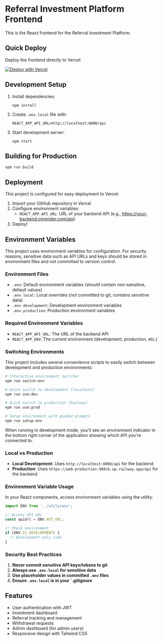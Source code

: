 # Referral Investment Platform Frontend

This is the React frontend for the Referral Investment Platform.

## Quick Deploy

Deploy the frontend directly to Vercel:

[![Deploy with Vercel](https://vercel.com/button)](https://vercel.com/new/clone?repository-url=https%3A%2F%2Fgithub.com%2Fyour-username%2Freferral-platform%2Ftree%2Fmain%2Ffrontend&env=REACT_APP_API_URL&envDescription=Backend%20API%20URL&envLink=https%3A%2F%2Fgithub.com%2Fyour-username%2Frefferal-platform%2Fblob%2Fmain%2FREADME.md&project-name=referral-platform-frontend&repository-name=referral-platform-frontend)

## Development Setup

1. Install dependencies:
   ```
   npm install
   ```

2. Create `.env.local` file with:
   ```
   REACT_APP_API_URL=http://localhost:8000/api
   ```

3. Start development server:
   ```
   npm start
   ```

## Building for Production

```
npm run build
```

## Deployment

This project is configured for easy deployment to Vercel:

1. Import your GitHub repository in Vercel
2. Configure environment variables:
   - `REACT_APP_API_URL`: URL of your backend API (e.g., https://your-backend.onrender.com/api)
3. Deploy!

## Environment Variables

This project uses environment variables for configuration. For security reasons, sensitive data such as API URLs and keys should be stored in environment files and not committed to version control.

### Environment Files

- `.env`: Default environment variables (should contain non-sensitive, default values)
- `.env.local`: Local overrides (not committed to git, contains sensitive data)
- `.env.development`: Development environment variables
- `.env.production`: Production environment variables

### Required Environment Variables

- `REACT_APP_API_URL`: The URL of the backend API
- `REACT_APP_ENV`: The current environment (development, production, etc.)

### Switching Environments

This project includes several convenience scripts to easily switch between development and production environments:

```bash
# Interactive environment switcher
npm run switch-env

# Quick switch to development (localhost)
npm run use:dev

# Quick switch to production (Railway)
npm run use:prod

# Setup environment with guided prompts
npm run setup-env
```

When running in development mode, you'll see an environment indicator in the bottom right corner of the application showing which API you're connected to.

### Local vs Production

- **Local Development**: Uses `http://localhost:8000/api` for the backend
- **Production**: Uses `https://web-production-989cb.up.railway.app/api` for the backend

### Environment Variable Usage

In your React components, access environment variables using the utility:

```javascript
import ENV from '../utils/env';

// Access API URL
const apiUrl = ENV.API_URL;

// Check environment
if (ENV.IS_DEVELOPMENT) {
  // Development-only code
}
```

### Security Best Practices

1. **Never commit sensitive API keys/tokens to git**
2. **Always use `.env.local` for sensitive data**
3. **Use placeholder values in committed `.env` files**
4. **Ensure `.env.local` is in your `.gitignore**

## Features

- User authentication with JWT
- Investment dashboard
- Referral tracking and management
- Withdrawal requests
- Admin dashboard (for admin users)
- Responsive design with Tailwind CSS 